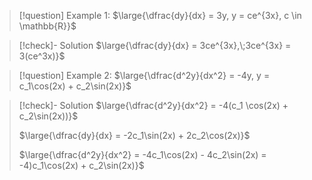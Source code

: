 >[!question] Example 1:
>$\large{\dfrac{dy}{dx} = 3y, y = ce^{3x}, c \in \mathbb{R}}$

>[!check]- Solution
>$\large{\dfrac{dy}{dx} = 3ce^{3x},\;3ce^{3x} = 3(ce^3x)}$

>[!question] Example 2:
>$\large{\dfrac{d^2y}{dx^2} = -4y, y = c_1\cos(2x) + c_2\sin(2x)}$

>[!check]- Solution
>$\large{\dfrac{d^2y}{dx^2} = -4(c_1 \cos(2x) + c_2\sin(2x))}$
>
>$\large{\dfrac{dy}{dx} = -2c_1\sin(2x) + 2c_2\cos(2x)}$
> 
> $\large{\dfrac{d^2y}{dx^2} = -4c_1\cos(2x) - 4c_2\sin(2x) = -4)c_1\cos(2x) + c_2\sin(2x)}$
> 